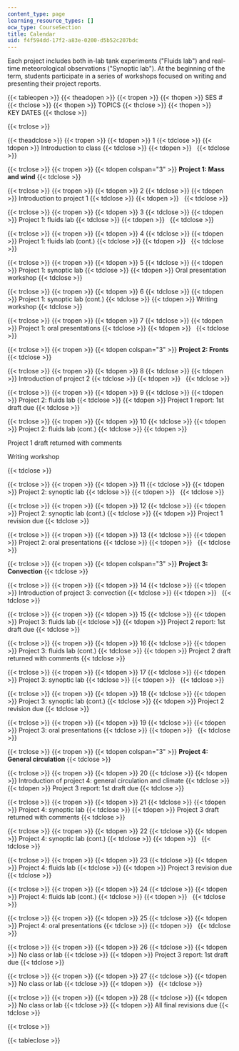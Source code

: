 ```yaml
---
content_type: page
learning_resource_types: []
ocw_type: CourseSection
title: Calendar
uid: f4f594dd-17f2-a83e-0200-d5b52c207bdc
---
```


Each project includes both in-lab tank experiments ("Fluids lab") and real-time meteorological observations ("Synoptic lab"). At the beginning of the term, students participate in a series of workshops focused on writing and presenting their project reports.

{{< tableopen >}}
{{< theadopen >}}
{{< tropen >}}
{{< thopen >}}
SES #
{{< thclose >}}
{{< thopen >}}
TOPICS
{{< thclose >}}
{{< thopen >}}
KEY DATES
{{< thclose >}}

{{< trclose >}}

{{< theadclose >}}
{{< tropen >}}
{{< tdopen >}}
1
{{< tdclose >}}
{{< tdopen >}}
Introduction to class
{{< tdclose >}}
{{< tdopen >}}
 
{{< tdclose >}}

{{< trclose >}}
{{< tropen >}}
{{< tdopen colspan="3" >}}
**Project 1: Mass and wind**
{{< tdclose >}}

{{< trclose >}}
{{< tropen >}}
{{< tdopen >}}
2
{{< tdclose >}}
{{< tdopen >}}
Introduction to project 1
{{< tdclose >}}
{{< tdopen >}}
 
{{< tdclose >}}

{{< trclose >}}
{{< tropen >}}
{{< tdopen >}}
3
{{< tdclose >}}
{{< tdopen >}}
Project 1: fluids lab
{{< tdclose >}}
{{< tdopen >}}
 
{{< tdclose >}}

{{< trclose >}}
{{< tropen >}}
{{< tdopen >}}
4
{{< tdclose >}}
{{< tdopen >}}
Project 1: fluids lab (cont.)
{{< tdclose >}}
{{< tdopen >}}
 
{{< tdclose >}}

{{< trclose >}}
{{< tropen >}}
{{< tdopen >}}
5
{{< tdclose >}}
{{< tdopen >}}
Project 1: synoptic lab
{{< tdclose >}}
{{< tdopen >}}
Oral presentation workshop
{{< tdclose >}}

{{< trclose >}}
{{< tropen >}}
{{< tdopen >}}
6
{{< tdclose >}}
{{< tdopen >}}
Project 1: synoptic lab (cont.)
{{< tdclose >}}
{{< tdopen >}}
Writing workshop
{{< tdclose >}}

{{< trclose >}}
{{< tropen >}}
{{< tdopen >}}
7
{{< tdclose >}}
{{< tdopen >}}
Project 1: oral presentations
{{< tdclose >}}
{{< tdopen >}}
 
{{< tdclose >}}

{{< trclose >}}
{{< tropen >}}
{{< tdopen colspan="3" >}}
**Project 2: Fronts**
{{< tdclose >}}

{{< trclose >}}
{{< tropen >}}
{{< tdopen >}}
8
{{< tdclose >}}
{{< tdopen >}}
Introduction of project 2
{{< tdclose >}}
{{< tdopen >}}
 
{{< tdclose >}}

{{< trclose >}}
{{< tropen >}}
{{< tdopen >}}
9
{{< tdclose >}}
{{< tdopen >}}
Project 2: fluids lab
{{< tdclose >}}
{{< tdopen >}}
Project 1 report: 1st draft due
{{< tdclose >}}

{{< trclose >}}
{{< tropen >}}
{{< tdopen >}}
10
{{< tdclose >}}
{{< tdopen >}}
Project 2: fluids lab (cont.)
{{< tdclose >}}
{{< tdopen >}}


Project 1 draft returned with comments

Writing workshop


{{< tdclose >}}

{{< trclose >}}
{{< tropen >}}
{{< tdopen >}}
11
{{< tdclose >}}
{{< tdopen >}}
Project 2: synoptic lab
{{< tdclose >}}
{{< tdopen >}}
 
{{< tdclose >}}

{{< trclose >}}
{{< tropen >}}
{{< tdopen >}}
12
{{< tdclose >}}
{{< tdopen >}}
Project 2: synoptic lab (cont.)
{{< tdclose >}}
{{< tdopen >}}
Project 1 revision due
{{< tdclose >}}

{{< trclose >}}
{{< tropen >}}
{{< tdopen >}}
13
{{< tdclose >}}
{{< tdopen >}}
Project 2: oral presentations
{{< tdclose >}}
{{< tdopen >}}
 
{{< tdclose >}}

{{< trclose >}}
{{< tropen >}}
{{< tdopen colspan="3" >}}
**Project 3: Convection**
{{< tdclose >}}

{{< trclose >}}
{{< tropen >}}
{{< tdopen >}}
14
{{< tdclose >}}
{{< tdopen >}}
Introduction of project 3: convection
{{< tdclose >}}
{{< tdopen >}}
 
{{< tdclose >}}

{{< trclose >}}
{{< tropen >}}
{{< tdopen >}}
15
{{< tdclose >}}
{{< tdopen >}}
Project 3: fluids lab
{{< tdclose >}}
{{< tdopen >}}
Project 2 report: 1st draft due
{{< tdclose >}}

{{< trclose >}}
{{< tropen >}}
{{< tdopen >}}
16
{{< tdclose >}}
{{< tdopen >}}
Project 3: fluids lab (cont.)
{{< tdclose >}}
{{< tdopen >}}
Project 2 draft returned with comments
{{< tdclose >}}

{{< trclose >}}
{{< tropen >}}
{{< tdopen >}}
17
{{< tdclose >}}
{{< tdopen >}}
Project 3: synoptic lab
{{< tdclose >}}
{{< tdopen >}}
 
{{< tdclose >}}

{{< trclose >}}
{{< tropen >}}
{{< tdopen >}}
18
{{< tdclose >}}
{{< tdopen >}}
Project 3: synoptic lab (cont.)
{{< tdclose >}}
{{< tdopen >}}
Project 2 revision due
{{< tdclose >}}

{{< trclose >}}
{{< tropen >}}
{{< tdopen >}}
19
{{< tdclose >}}
{{< tdopen >}}
Project 3: oral presentations
{{< tdclose >}}
{{< tdopen >}}
 
{{< tdclose >}}

{{< trclose >}}
{{< tropen >}}
{{< tdopen colspan="3" >}}
**Project 4: General circulation**
{{< tdclose >}}

{{< trclose >}}
{{< tropen >}}
{{< tdopen >}}
20
{{< tdclose >}}
{{< tdopen >}}
Introduction of project 4: general circulation and climate
{{< tdclose >}}
{{< tdopen >}}
Project 3 report: 1st draft due
{{< tdclose >}}

{{< trclose >}}
{{< tropen >}}
{{< tdopen >}}
21
{{< tdclose >}}
{{< tdopen >}}
Project 4: synoptic lab
{{< tdclose >}}
{{< tdopen >}}
Project 3 draft returned with comments
{{< tdclose >}}

{{< trclose >}}
{{< tropen >}}
{{< tdopen >}}
22
{{< tdclose >}}
{{< tdopen >}}
Project 4: synoptic lab (cont.)
{{< tdclose >}}
{{< tdopen >}}
 
{{< tdclose >}}

{{< trclose >}}
{{< tropen >}}
{{< tdopen >}}
23
{{< tdclose >}}
{{< tdopen >}}
Project 4: fluids lab
{{< tdclose >}}
{{< tdopen >}}
Project 3 revision due
{{< tdclose >}}

{{< trclose >}}
{{< tropen >}}
{{< tdopen >}}
24
{{< tdclose >}}
{{< tdopen >}}
Project 4: fluids lab (cont.)
{{< tdclose >}}
{{< tdopen >}}
 
{{< tdclose >}}

{{< trclose >}}
{{< tropen >}}
{{< tdopen >}}
25
{{< tdclose >}}
{{< tdopen >}}
Project 4: oral presentations
{{< tdclose >}}
{{< tdopen >}}
 
{{< tdclose >}}

{{< trclose >}}
{{< tropen >}}
{{< tdopen >}}
26
{{< tdclose >}}
{{< tdopen >}}
No class or lab
{{< tdclose >}}
{{< tdopen >}}
Project 3 report: 1st draft due
{{< tdclose >}}

{{< trclose >}}
{{< tropen >}}
{{< tdopen >}}
27
{{< tdclose >}}
{{< tdopen >}}
No class or lab
{{< tdclose >}}
{{< tdopen >}}
 
{{< tdclose >}}

{{< trclose >}}
{{< tropen >}}
{{< tdopen >}}
28
{{< tdclose >}}
{{< tdopen >}}
No class or lab
{{< tdclose >}}
{{< tdopen >}}
All final revisions due
{{< tdclose >}}

{{< trclose >}}

{{< tableclose >}}